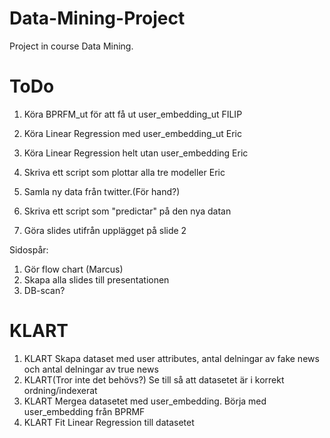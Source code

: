 # Data-Mining-Project
Project in course Data Mining.


# ToDo
1. Köra BPRFM_ut för att få ut user_embedding_ut FILIP
2. Köra Linear Regression med user_embedding_ut Eric
3. Köra Linear Regression helt utan user_embedding Eric


5. Skriva ett script som plottar alla tre modeller Eric

7. Samla ny data från twitter.(För hand?)
8. Skriva ett script som "predictar" på den nya datan


8. Göra slides utifrån upplägget på slide 2





Sidospår:
1. Gör flow chart (Marcus)
2. Skapa alla slides till presentationen
3. DB-scan?

# KLART
1. KLART Skapa dataset med user attributes, antal delningar av fake news och antal delningar av true news
2. KLART(Tror inte det behövs?) Se till så att datasetet är i korrekt ordning/indexerat
3. KLART Mergea datasetet med user_embedding. Börja med user_embedding från BPRMF
4. KLART Fit Linear Regression till datasetet
